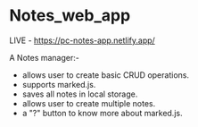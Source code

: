 # Notes_web_app

LIVE - https://pc-notes-app.netlify.app/

A Notes manager:-
- allows user to create basic CRUD operations.
- supports marked.js.
- saves all notes in local storage.
- allows user to create multiple notes.
- a "?" button to know more about marked.js.
